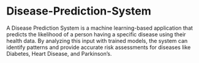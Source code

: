 # Disease-Prediction-System
A Disease Prediction System is a machine learning-based application that predicts the likelihood of a person having a specific disease using their health data. By analyzing this input with trained models, the system can identify patterns and provide accurate risk assessments for diseases like Diabetes, Heart Disease, and Parkinson’s. 
